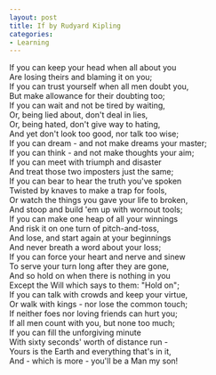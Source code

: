 ```yaml
---
layout: post
title: If by Rudyard Kipling
categories:
- Learning
---
```


If you can keep your head when all about you <br>
Are losing theirs and blaming it on you; <br>
If you can trust yourself when all men doubt you, <br>
But make allowance for their doubting too; <br>
If you can wait and not be tired by waiting, <br>
Or, being lied about, don't deal in lies, <br>
Or, being hated, don't give way to hating, <br>
And yet don't look too good, nor talk too wise; <br>
If you can dream - and not make dreams your master; <br>
If you can think - and not make thoughts your aim; <br>
If you can meet with triumph and disaster <br>
And treat those two imposters just the same; <br>
If you can bear to hear the truth you've spoken <br>
Twisted by knaves to make a trap for fools, <br>
Or watch the things you gave your life to broken, <br>
And stoop and build 'em up with wornout tools; <br>
If you can make one heap of all your winnings <br>
And risk it on one turn of pitch-and-toss, <br>
And lose, and start again at your beginnings <br>
And never breath a word about your loss; <br>
If you can force your heart and nerve and sinew <br>
To serve your turn long after they are gone, <br>
And so hold on when there is nothing in you <br>
Except the Will which says to them: "Hold on"; <br>
If you can talk with crowds and keep your virtue, <br>
Or walk with kings - nor lose the common touch; <br>
If neither foes nor loving friends can hurt you; <br>
If all men count with you, but none too much; <br>
If you can fill the unforgiving minute <br>
With sixty seconds' worth of distance run - <br>
Yours is the Earth and everything that's in it, <br>
And - which is more - you'll be a Man my son! <br>
